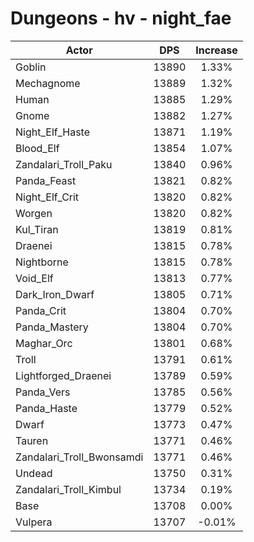 # Dungeons - hv - night_fae
| Actor | DPS | Increase |
|---|:---:|:---:|
|Goblin|13890|1.33%|
|Mechagnome|13889|1.32%|
|Human|13885|1.29%|
|Gnome|13882|1.27%|
|Night_Elf_Haste|13871|1.19%|
|Blood_Elf|13854|1.07%|
|Zandalari_Troll_Paku|13840|0.96%|
|Panda_Feast|13821|0.82%|
|Night_Elf_Crit|13820|0.82%|
|Worgen|13820|0.82%|
|Kul_Tiran|13819|0.81%|
|Draenei|13815|0.78%|
|Nightborne|13815|0.78%|
|Void_Elf|13813|0.77%|
|Dark_Iron_Dwarf|13805|0.71%|
|Panda_Crit|13804|0.70%|
|Panda_Mastery|13804|0.70%|
|Maghar_Orc|13801|0.68%|
|Troll|13791|0.61%|
|Lightforged_Draenei|13789|0.59%|
|Panda_Vers|13785|0.56%|
|Panda_Haste|13779|0.52%|
|Dwarf|13773|0.47%|
|Tauren|13771|0.46%|
|Zandalari_Troll_Bwonsamdi|13771|0.46%|
|Undead|13750|0.31%|
|Zandalari_Troll_Kimbul|13734|0.19%|
|Base|13708|0.00%|
|Vulpera|13707|-0.01%|
